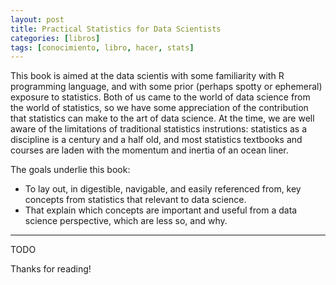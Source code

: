 ```yaml
---
layout: post
title: Practical Statistics for Data Scientists
categories: [libros]
tags: [conocimiento, libro, hacer, stats]
---
```


<!--Resumen-->
This book is aimed at the data scientis with some familiarity with R programming language, and with some prior (perhaps spotty or ephemeral) exposure to statistics. Both of us came to the world of data science from the world of statistics, so we have some appreciation of the contribution that statistics can make to the art of data science. At the time, we are well aware of the limitations of traditional statistics instrutions: statistics as a discipline is a century and a half old, and most statistics textbooks and courses are laden with the momentum and inertia of an ocean liner.

The goals underlie this book:
- To lay out, in digestible, navigable, and easily referenced from, key concepts from statistics that relevant to data science.
- That explain which concepts are important and useful from a data science perspective, which are less so, and why. 

---

<!--more-->
TODO
  
Thanks for reading!